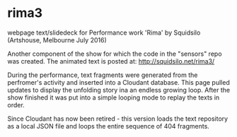 # rima3
webpage text/slidedeck for Performance work 'Rima' by Squidsilo (Artshouse, Melbourne July 2016)

Another component of the show for which the code in the "sensors" repo was created. The animated text is posted at: http://squidsilo.net/rima3/ 

During the performance, text fragments were generated from the perfromer's activity and inserted into a Cloudant database. This page pulled updates to display the unfolding story ina an endless growing loop. After the show finished it was put into a simple looping mode to replay the texts in order.

Since Cloudant has now been retired - this version loads the text repository as a local JSON file and loops the entire sequence of 404 fragments.
